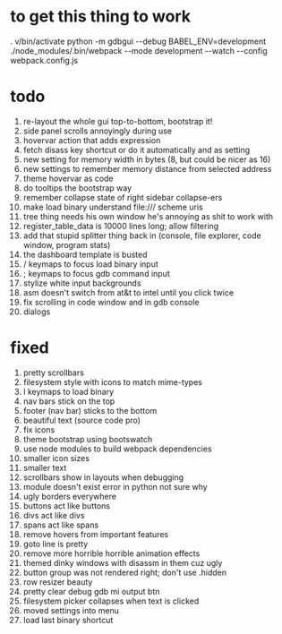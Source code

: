 # to get this thing to work
. v/bin/activate
python -m gdbgui --debug
BABEL_ENV=development ./node_modules/.bin/webpack --mode development --watch --config webpack.config.js

# todo
1. re-layout the whole gui top-to-bottom, bootstrap it!
1. side panel scrolls annoyingly during use
1. hovervar action that adds expression
1. fetch disass key shortcut or do it automatically and as setting
1. new setting for memory width in bytes (8, but could be nicer as 16)
1. new settings to remember memory distance from selected address
1. theme hovervar as code
1. do tooltips the bootstrap way
1. remember collapse state of right sidebar collapse-ers
1. make load binary understand file:/// scheme uris
1. tree thing needs his own window he's annoying as shit to work with
1. register_table_data is 10000 lines long; allow filtering
1. add that stupid splitter thing back in (console, file explorer, code window, program stats)
1. the dashboard template is busted
1. / keymaps to focus load binary input
1. ; keymaps to focus gdb command input 
1. stylize white input backgrounds 
1. asm doesn't switch from at&t to intel until you click twice
1. fix scrolling in code window and in gdb console
1. dialogs

# fixed
1. pretty scrollbars
1. filesystem style with icons to match mime-types
1. l keymaps to load binary
1. nav bars stick on the top
1. footer (nav bar) sticks to the bottom
1. beautiful text (source code pro)
1. fix icons
1. theme bootstrap using bootswatch
1. use node modules to build webpack dependencies
1. smaller icon sizes
1. smaller text
1. scrollbars show in layouts when debugging
1. module doesn't exist error in python not sure why
1. ugly borders everywhere
1. buttons act like buttons
1. divs act like divs
1. spans act like spans
1. remove hovers from important features
1. goto line is pretty
1. remove more horrible horrible animation effects
1. themed dinky windows with disassm in them cuz ugly
1. button group was not rendered right; don't use .hidden
1. row resizer beauty
1. pretty clear debug gdb mi output btn
1. filesystem picker collapses when text is clicked
1. moved settings into menu
1. load last binary shortcut
